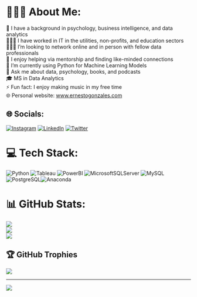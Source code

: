 # 👨🏽‍💻 About Me:
🧠 I have a background in psychology, business intelligence, and data analytics
<br> 👷🏾‍♂️ I have worked in IT in the utilities, non-profits, and education sectors
<br>🕵🏾‍♂️ I’m looking to network online and in person with fellow data professionals<br>🤝 I enjoy helping via mentorship and finding like-minded connections<br>🌱 I’m currently using Python for Machine Learning Models<br> 💬 Ask me about data, psychology, books, and podcasts<br>🎓 MS in Data Analytics<br>⚡ Fun fact: I enjoy making music in my free time<br>🌐 Personal website: www.ernestogonzales.com


## 🌐 Socials:
[![Instagram](https://img.shields.io/badge/Instagram-%23E4405F.svg?logo=Instagram&logoColor=white)](https://instagram.com/ernestoanalyst) [![LinkedIn](https://img.shields.io/badge/LinkedIn-%230077B5.svg?logo=linkedin&logoColor=white)](https://linkedin.com/in/eg-data) [![Twitter](https://img.shields.io/badge/Twitter-%231DA1F2.svg?logo=Twitter&logoColor=white)](https://twitter.com/@ErnestoAnalyst)

# 💻 Tech Stack:
![Python](https://img.shields.io/badge/python-3670A0?style=flat&logo=python&logoColor=ffdd54) ![Tableau](https://img.shields.io/badge/Tableau-orange) ![PowerBI](https://img.shields.io/badge/PowerBI-yellow) ![MicrosoftSQLServer](https://img.shields.io/badge/Microsoft%20SQL%20Sever-CC2927?style=flat&logo=microsoft%20sql%20server&logoColor=white) ![MySQL](https://img.shields.io/badge/mysql-%2300f.svg?style=flat&logo=mysql&logoColor=white) ![PostgreSQL](https://img.shields.io/badge/PostgreSQL-blue)![Anaconda](https://img.shields.io/badge/Anaconda-%2344A833.svg?style=flat&logo=anaconda&logoColor=white)


# 📊 GitHub Stats:
![](https://github-readme-stats.vercel.app/api?username=ernestog27&theme=dark&hide_border=true&include_all_commits=true&count_private=false)<br/>
![](https://github-readme-streak-stats.herokuapp.com/?user=ernestog27&theme=dark&hide_border=true)<br/>
![](https://github-readme-stats.vercel.app/api/top-langs/?username=ernestog27&theme=dark&hide_border=true&include_all_commits=true&count_private=false&layout=compact)

## 🏆 GitHub Trophies
![](https://github-profile-trophy.vercel.app/?username=ernestog27&theme=darkhub&no-frame=true&no-bg=false&margin-w=4)

---
[![](https://visitcount.itsvg.in/api?id=ernestog27&icon=0&color=0)](https://visitcount.itsvg.in)

<!-- Proudly created with GPRM ( https://gprm.itsvg.in ) -->
